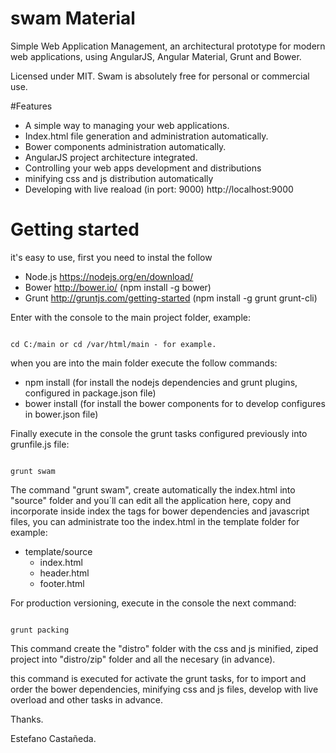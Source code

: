 # swam Material
Simple Web Application Management, an architectural prototype for modern web applications, using AngularJS, Angular Material, Grunt and Bower.

Licensed under MIT. Swam is absolutely free for personal or commercial use.

#Features

- A simple way to managing your web applications.
- Index.html file generation and administration automatically.
- Bower components administration automatically.
- AngularJS project architecture integrated. 
- Controlling your web apps development and distributions
- minifying css and js distribution automatically
- Developing with live reaload (in port: 9000) http://localhost:9000
 
# Getting started

it's easy to use, first you need to instal the follow

- Node.js https://nodejs.org/en/download/
- Bower http://bower.io/ (npm install -g bower)
- Grunt http://gruntjs.com/getting-started (npm install -g grunt grunt-cli)

Enter with the console to the main project folder, example:

<code>
cd C:/main or cd /var/html/main - for example.
</code>


when you are into the main folder execute the follow commands:

- npm install (for install the nodejs dependencies and grunt plugins, configured in package.json file)
- bower install (for install the bower components for to develop configures in bower.json file)

Finally execute in the console the grunt tasks configured previously into grunfile.js file:

<code>
grunt swam
</code>

The command "grunt swam", create automatically the index.html into "source" folder and you´ll can edit all the application here, copy and incorporate inside index the tags for bower dependencies and javascript files, you can administrate too the index.html in the template folder for example:

- template/source
  - index.html
  - header.html
  - footer.html

For production versioning, execute in the console the next command:

<code>
grunt packing
</code>

This command create the "distro" folder with the css and js minified, ziped project into "distro/zip" folder and all the necesary (in advance).


this command is executed for activate the grunt tasks, for to import and order the bower dependencies, minifying css and js files, develop with live overload and other tasks in advance.

Thanks.

Estefano Castañeda.
